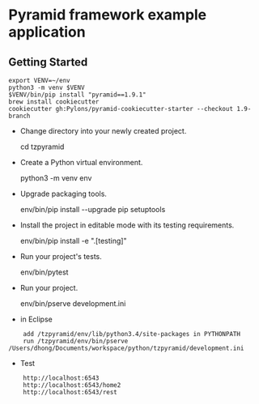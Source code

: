 Pyramid framework example application 
========

Getting Started
---------------

```
export VENV=~/env
python3 -m venv $VENV
$VENV/bin/pip install "pyramid==1.9.1"
brew install cookiecutter
cookiecutter gh:Pylons/pyramid-cookiecutter-starter --checkout 1.9-branch
```

- Change directory into your newly created project.

    cd tzpyramid

- Create a Python virtual environment.

    python3 -m venv env

- Upgrade packaging tools.

    env/bin/pip install --upgrade pip setuptools

- Install the project in editable mode with its testing requirements.

    env/bin/pip install -e ".[testing]"

- Run your project's tests.

    env/bin/pytest

- Run your project.

    env/bin/pserve development.ini
    
- in Eclipse
```
	add /tzpyramid/env/lib/python3.4/site-packages in PYTHONPATH
	run /tzpyramid/env/bin/pserve /Users/dhong/Documents/workspace/python/tzpyramid/development.ini
```
    
- Test
```
	http://localhost:6543
	http://localhost:6543/home2
	http://localhost:6543/rest
```
	